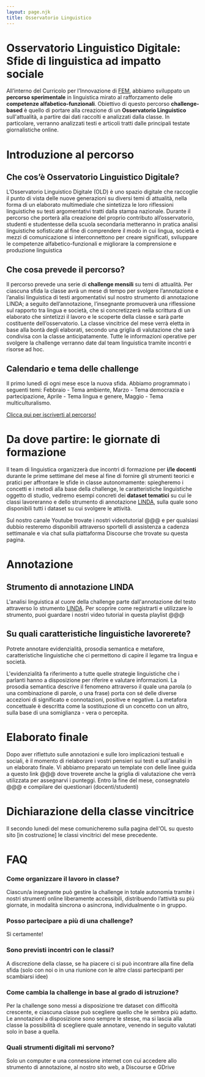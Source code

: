 ```yaml
---
layout: page.njk
title: Osservatorio Linguistico
---
```


# Osservatorio Linguistico Digitale: Sfide di linguistica ad impatto sociale

All’interno del Curricolo per l’Innovazione di <a href="https://www.fem.digital/" target="_blank">FEM</a>, abbiamo sviluppato un **percorso sperimentale** in linguistica mirato al rafforzamento delle **competenze alfabetico-funzionali**. Obiettivo di questo percorso **challenge-based** è quello di portare alla creazione di un **Osservatorio Linguistico** sull'attualità, a partire dai dati raccolti e analizzati dalla classe. In particolare, verranno analizzati testi e articoli tratti dalle principali testate giornalistiche online.

<div class="accordion-osservatorio">

# Introduzione al percorso 

## Che cos’è Osservatorio Linguistico Digitale?
L’Osservatorio Linguistico Digitale (OLD) è uno spazio digitale che raccoglie il punto di vista delle nuove generazioni su diversi temi di attualità, nella forma di un elaborato multimediale che sintetizza le loro riflessioni linguistiche su testi argomentativi tratti dalla stampa nazionale. Durante il percorso che porterà alla creazione del proprio contributo all’osservatorio, studenti e studentesse della scuola secondaria metteranno in pratica analisi linguistiche sofisticate al fine di comprendere il modo in cui lingua, società e mezzi di comunicazione si interconnettono per creare significati, sviluppare le competenze alfabetico-funzionali e migliorare la comprensione e produzione linguistica

## Che cosa prevede il percorso? 
Il percorso prevede una serie di **challenge mensili** su temi di attualità. Per ciascuna sfida la classe avrà un mese di tempo per svolgere l’annotazione e l’analisi linguistica di testi argomentativi sul nostro strumento di annotazione LINDA; a seguito dell’annotazione, l’insegnante promuoverà una riflessione sul rapporto tra lingua e società, che si concretizzerà nella scrittura di un elaborato che sintetizzi il lavoro e le scoperte della classe e sarà parte costituente dell’osservatorio. La classe vincitrice del mese verrà eletta in base alla bontà degli elaborati, secondo una griglia di valutazione che sarà condivisa con la classe anticipatamente. 
Tutte le informazioni operative per svolgere la challenge verranno date dal team linguistica tramite incontri e risorse ad hoc. 

## Calendario e tema delle challenge
Il primo lunedì di ogni mese esce la nuova sfida. Abbiamo programmato i seguenti temi: Febbraio - Tema ambiente, Marzo - Tema democrazia e partecipazione, Aprile - Tema lingua e genere, Maggio - Tema multiculturalismo.

<a href="https://forms.gle/itXWGyvjFJmifAuu7" class="form_button" target="_blank">Clicca qui per iscriverti al percorso!</a>


# Da dove partire: le giornate di formazione

Il team di linguistica organizzerà due incontri di formazione per **i/le docenti** durante le prime settimane del mese al fine di fornire gli strumenti teorici e pratici per affrontare le sfide in classe autonomamente: spiegheremo i concetti e i metodi alla base della challenge, le caratteristiche linguistiche oggetto di studio, vedremo esempi concreti dei **dataset tematici** su cui le classi lavoreranno e dello strumento di annotazione <a href="https://app.linda.education/" rel="" target="_blank">LINDA</a>, sulla quale sono disponibili tutti i dataset su cui svolgere le attività. 

Sul nostro canale Youtube trovate i nostri videotutorial @@@ e per qualsiasi dubbio resteremo disponibili attraverso sportelli di assistenza a cadenza settimanale e via chat sulla piattaforma Discourse che trovate su questa pagina. 


# Annotazione

## Strumento di annotazione LINDA
L'analisi linguistica al cuore della challenge parte dall'annotazione del testo attraverso lo strumento <a href="https://app.linda.education/" rel="" target="_blank">LINDA</a>. Per scoprire come registrarti e utilizzare lo strumento, puoi guardare i nostri video tutorial in questa playlist @@@

## Su quali caratteristiche linguistiche lavorerete? 
Potrete annotare evidenzialità, prosodia semantica e metafore, caratteristiche linguistiche che ci permettono di capire il legame tra lingua e società.

L'evidenzialità fa riferimento a tutte quelle strategie linguistiche che i parlanti hanno a disposizione per riferire e valutare informazioni. 
La prosodia semantica descrive il fenomeno attraverso il quale una parola (o una combinazione di parole, o una frase) porta con sé  delle diverse accezioni di significato e connotazioni, positive e negative.
La metafora concettuale è descritta come la sostituzione di un concetto con un altro, sulla base di una somiglianza - vera o percepita.

# Elaborato finale
Dopo aver riflettuto sulle annotazioni e sulle loro implicazioni testuali e sociali, è il momento di rielaborare i vostri pensieri sui testi e sull'analisi in un elaborato finale. Vi abbiamo preparato un template con delle linee guida a questo link @@@ dove troverete anche la griglia di valutazione che verrà utilizzata per assegnarvi i punteggi.
Entro la fine del mese, consegnatelo @@@ e compilare dei questionari (docenti/studenti)


# Dichiarazione della classe vincitrice
Il secondo lunedi del mese comunicheremo sulla pagina dell'OL su questo sito [in costruzione] le classi vincitrici del mese precedente.

# FAQ


<div class="accordion-panel-osservatorio">
<h3 class="accordion-header-osservatorio">Come organizzare il lavoro in classe? </h3>
<div class="accordion-body-osservatorio"> 
Ciascun/a insegnante può gestire la challenge in totale autonomia tramite i nostri strumenti online liberamente accessibili, distribuendo l’attività su più giornate, in modalità sincrona o asincrona, individualmente o in gruppo. 
</div>
</div>

<div class="accordion-panel-osservatorio">
<h3 class="accordion-header-osservatorio">Posso partecipare a più di una challenge? </h3>
<div class="accordion-body-osservatorio"> 
Sì certamente! 
</div>
</div> 

<div class="accordion-panel-osservatorio">
<h3 class="accordion-header-osservatorio">Sono previsti incontri con le classi?</h3>
<div class="accordion-body-osservatorio"> 
A discrezione della classe, se ha piacere ci si può incontrare alla fine della sfida (solo con noi o in una riunione con le altre classi partecipanti per scambiarsi idee)
</div>
</div> 
<div class="accordion-panel-osservatorio">
<h3 class="accordion-header-osservatorio">
Come cambia la challenge in base al grado di istruzione?</h3>
<div class="accordion-body-osservatorio"> 
Per la challenge sono messi a disposizione tre dataset con difficoltà crescente, e ciascuna classe può scegliere quello che le sembra più adatto. Le annotazioni a disposizione sono sempre le stesse, ma si lascia alla classe la possibilità di scegliere quale annotare, venendo in seguito valutati solo in base a quella.
</div>
</div> 

<div class="accordion-panel-osservatorio">
<h3 class="accordion-header-osservatorio">Quali strumenti digitali mi servono? </h3>
<div class="accordion-body-osservatorio"> 
Solo un computer e una connessione internet con cui accedere allo strumento di annotazione, al nostro sito web, a Discourse e GDrive
</div>
</div> 

<div id='discourse-comments'></div>

<script type="text/javascript">
  DiscourseEmbed = { discourseUrl: 'https://discourse.fem.digital/',
                     topicId: 28 };

  (function() {
    var d = document.createElement('script'); d.type = 'text/javascript'; d.async = true;
    d.src = DiscourseEmbed.discourseUrl + 'javascripts/embed.js';
    (document.getElementsByTagName('head')[0] || document.getElementsByTagName('body')[0]).appendChild(d);
  })();
</script>


